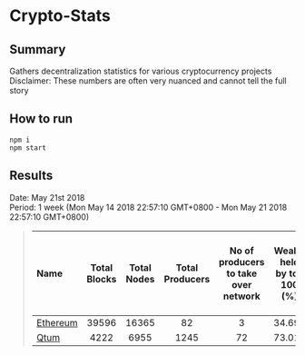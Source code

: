 # Crypto-Stats
## Summary
Gathers decentralization statistics for various cryptocurrency projects<br/>
Disclaimer: These numbers are often very nuanced and cannot tell the full story<br/>

## How to run
`npm i`<br/>
`npm start`<br/>

## Results
Date: May 21st 2018<br/>
Period: 1 week (Mon May 14 2018 22:57:10 GMT+0800 - Mon May 21 2018 22:57:10 GMT+0800)<br/>
> |Name|Total Blocks|Total Nodes|Total Producers|No of producers to take over network|Wealth held by top 100 (%)|No of accounts to take over network with wealth|
> |:---|:---:|:---:|:---:|:---:|:---:|:---:|
> |[Ethereum](results/ethereum.results.md)|39596|16365|82|3|34.691|-|
> |[Qtum](results/qtum.results.md)|4222|6955|1245|72|73.014|24|
